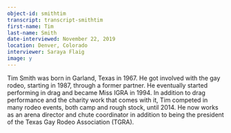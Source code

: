 ```yaml
---
object-id: smithtim  
transcript: transcript-smithtim  
first-name: Tim
last-name: Smith
date-interviewed: November 22, 2019
location: Denver, Colorado
interviewer: Saraya Flaig
image: y
---
```

Tim Smith was born in Garland, Texas in 1967. He got involved with the gay rodeo, starting in 1987, through a former partner. He eventually started performing in drag and became Miss IGRA in 1994. In addition to drag performance and the charity work that comes with it, Tim competed in many rodeo events, both camp and rough stock, until 2014. He now works as an arena director and chute coordinator in addition to being the president of the Texas Gay Rodeo Association (TGRA).
